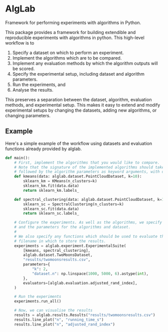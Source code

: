 # AlgLab
Framework for performing experiments with algorithms in Python.

This package provides a framework for building extendible and reproducible experiments with algorithms in python. This high-level workflow is to

1. Specify a dataset on which to perform an experiment.
2. Implement the algorithms which are to be compared.
3. Implement any evaluation methods by which the algorithm outputs will be scored.
4. Specify the experimental setup, including dataset and algorithm parameters.
5. Run the experiments, and
6. Analyse the results.

This preserves a separation between the dataset, algorithm, evaluation methods, and experimental setup.
This makes it easy to extend and modify experimental setups by changing the datasets, adding new algorithms, or changing parameters.

## Example

Here's a simple example of the workflow using datasets and evaluation functions already provided by alglab.

```python
def main():
    # First, implement the algorithms that you would like to compare.
    # Note that the signature of the implemented algorithms should take a dataset as the first argument,
    # followed by the algorithm parameters as keyword arguments, with default values.
    def kmeans(data: alglab.dataset.PointCloudDataset, k=10):
        sklearn_km = KMeans(n_clusters=k)
        sklearn_km.fit(data.data)
        return sklearn_km.labels_

    def spectral_clustering(data: alglab.dataset.PointCloudDataset, k=10):
        sklearn_sc = SpectralClustering(n_clusters=k)
        sklearn_sc.fit(data.data)
        return sklearn_sc.labels_

    # Configure the experiments. As well as the algorithms, we specify which dataset class to use,
    # and the parameters for the algorithms and dataset.
    #
    # We also specify any functions which should be used to evaluate the algorithms, and give a
    # filename in which to store the results.
    experiments = alglab.experiment.ExperimentalSuite(
        [kmeans, spectral_clustering],
        alglab.dataset.TwoMoonsDataset,
        "results/twomoonsresults.csv",
        parameters={
            "k": 2,
            "dataset.n": np.linspace(1000, 5000, 6).astype(int),
        },
        evaluators=[alglab.evaluation.adjusted_rand_index],
    )

    # Run the experiments
    experiments.run_all()

    # Now, we can visualise the results
    results = alglab.results.Results("results/twomoonsresults.csv")
    results.line_plot("n", "running_time_s")
    results.line_plot("n", "adjusted_rand_index")
```
